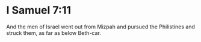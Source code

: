 # I Samuel 7:11

And the men of Israel went out from Mizpah and pursued the Philistines and struck them, as far as below Beth-car.
